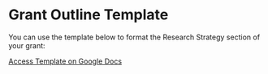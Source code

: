 # Grant Outline Template

You can use the template below to format the Research Strategy section of your grant:

[Access Template on Google Docs](
https://docs.google.com/document/d/1to9-Q9FmnKnTZN5YfvYB35XhD3EePvYH/edit?usp=sharing&ouid=102084417936970050815&rtpof=true&sd=true)
